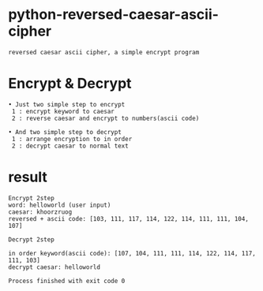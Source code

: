 # python-reversed-caesar-ascii-cipher
	reversed caesar ascii cipher, a simple encrypt program

# Encrypt & Decrypt
	• Just two simple step to encrypt
	 1 : encrypt keyword to caesar
	 2 : reverse caesar and encrypt to numbers(ascii code)
	
	• And two simple step to decrypt
	 1 : arrange encryption to in order
	 2 : decrypt caesar to normal text

# result
	Encrypt 2step
	word: helloworld (user input)
	caesar: khoorzruog
	reversed + ascii code: [103, 111, 117, 114, 122, 114, 111, 111, 104, 107]

	Decrypt 2step

	in order keyword(ascii code): [107, 104, 111, 111, 114, 122, 114, 117, 111, 103]
	decrypt caesar: helloworld

	Process finished with exit code 0
